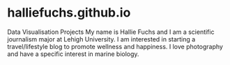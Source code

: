 # halliefuchs.github.io
Data Visualisation Projects 
My name is Hallie Fuchs and I am a scientific journalism major at Lehigh University. I am interested in starting a travel/lifestyle blog to promote wellness and happiness. I love photography and have a specific interest in marine biology. 

